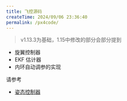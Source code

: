 ```yaml
---
title: 飞控源码
createTime: 2024/09/06 23:36:40
permalink: /px4code/
---
```


<!-- ## Px4 源码解析 -->

> v1.13.3为基础，1.15中修改的部分会部分提到

- 旋翼控制器
- EKF 估计器
- 内环自动调参的实现

请参考

- [姿态控制器](./atti_control.md)

